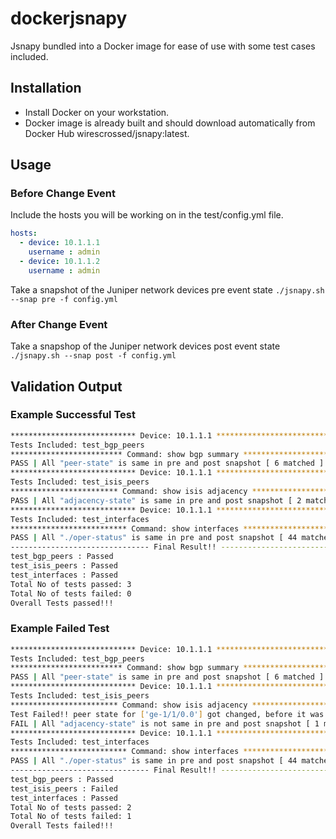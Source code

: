 # dockerjsnapy

Jsnapy bundled into a Docker image for ease of use with some test cases included.

## Installation

- Install Docker on your workstation.
- Docker image is already built and should download automatically from Docker Hub wirescrossed/jsnapy:latest.

## Usage

### Before Change Event

Include the hosts you will be working on in the test/config.yml file.

```yaml
hosts:
  - device: 10.1.1.1
    username : admin
  - device: 10.1.1.2
    username : admin
```

Take a snapshot of the Juniper network devices pre event state `./jsnapy.sh --snap pre -f config.yml`

### After Change Event

Take a snapshop of the Juniper network devices post event state `./jsnapy.sh --snap post -f config.yml`

## Validation Output

### Example Successful Test

```bash
**************************** Device: 10.1.1.1 ****************************
Tests Included: test_bgp_peers
************************* Command: show bgp summary *************************
PASS | All "peer-state" is same in pre and post snapshot [ 6 matched ]
**************************** Device: 10.1.1.1 ****************************
Tests Included: test_isis_peers
************************ Command: show isis adjacency ************************
PASS | All "adjacency-state" is same in pre and post snapshot [ 2 matched ]
**************************** Device: 10.1.1.1 ****************************
Tests Included: test_interfaces
************************** Command: show interfaces **************************
PASS | All "./oper-status" is same in pre and post snapshot [ 44 matched ]
------------------------------- Final Result!! -------------------------------
test_bgp_peers : Passed
test_isis_peers : Passed
test_interfaces : Passed
Total No of tests passed: 3
Total No of tests failed: 0
Overall Tests passed!!!
```

### Example Failed Test

```bash
**************************** Device: 10.1.1.1 ****************************
Tests Included: test_bgp_peers
************************* Command: show bgp summary *************************
PASS | All "peer-state" is same in pre and post snapshot [ 6 matched ]
**************************** Device: 10.1.1.1 ****************************
Tests Included: test_isis_peers
************************ Command: show isis adjacency ************************
Test Failed!! peer state for ['ge-1/1/0.0'] got changed, before it was <['Up']>, now it is <['Down']>
FAIL | All "adjacency-state" is not same in pre and post snapshot [ 1 matched / 1 failed ]
**************************** Device: 10.1.1.1 ****************************
Tests Included: test_interfaces
************************** Command: show interfaces **************************
PASS | All "./oper-status" is same in pre and post snapshot [ 44 matched ]
------------------------------- Final Result!! -------------------------------
test_bgp_peers : Passed
test_isis_peers : Failed
test_interfaces : Passed
Total No of tests passed: 2
Total No of tests failed: 1
Overall Tests failed!!!
```